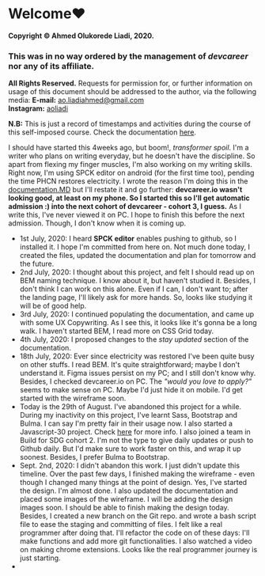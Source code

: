 # Welcome❤

**Copyright © Ahmed Olukorede Liadi, 2020.**

### This was in no way ordered by the management of _devcareer_ nor any of its affiliate.

**All Rights Reserved.**
Requests for permission for, or further information on usage of this document should be addressed to the author, via the following media:
**E-mail:** ao.liadiahmed@gmail.com  
**Instagram:** [aoliadi](https://instagram.com/aoliadi)  

**N.B:** This is just a record of timestamps and activities during the course of this self-imposed course. Check the documentation [here](00_writings/documentation.MD).  

I should have started this 4weeks ago, but boom!, _transformer spoil_. I'm a writer who plans on writing everyday, but he doesn't have the discipline. So apart from flexing my finger muscles, I'm also working on my writing skills. Right now, I'm using SPCK editor on android (for the first time too), pending the time PHCN restores electricity. I wrote the reason I'm doing this in the [documentation.MD](00_writings/documentation.MD) but I'll restate it and go further: **devcareer.io wasn't looking good, at least on my phone. So I started this so I'll get automatic admission :) into the next cohort of devcareer - cohort 3, I guess.** As I write this, I've never viewed it on PC. I hope to finish this before the next admission. Though, I don't know when it is coming up.  


+ 1st July, 2020: I heard **SPCK editor** enables pushing to github, so I installed it. I hope I'm committed from here on. Not much done today, I created the files, updated the documentation and plan for tomorrow and the future.  
+ 2nd July, 2020: I thought about this project, and felt I should read up on BEM naming technique. I know about it, but haven't studied it. Besides, I don't think I can work on this alone. Even if I can, I don't want to; after the landing page, I'll likely ask for more hands. So, looks like studying it will be of good help.  
+ 3rd July, 2020: I continued populating the documentation, and came up with some UX Copywriting. As I see this, it looks like it's gonna be a long walk. I haven't started BEM, I read more on CSS Grid today.  
+ 4th July, 2020: I proposed changes to the *stay updated* section of the documentation.  
+ 18th July, 2020: Ever since electricity was restored I've been quite busy on other stuffs. I read BEM. It's quite straightforward; maybe I don't understand it. Figma issues persist on my PC; and I still don't know why. Besides, I checked devcareer.io on PC. The *"would you love to apply?"* seems to make sense on PC. Maybe I'd just hide it on mobile. I'd get started with the wireframe soon.  
+ Today is the 29th of August. I've abandoned this project for a while. During my inactivity on this project, I've learnt Sass, Bootstrap and Bulma. I can say I'm pretty fair in their usage now. I also started a Javascript-30 project. Check [here](https://www.javascript30.com) for more info. I also joined a team in Build for SDG cohort 2. I'm not the type to give daily updates or push to Github daily. But I'd make sure to work faster on this, and wrap it up soonest. Besides, I prefer Bulma to Bootstrap.  
+ Sept. 2nd, 2020: I didn't abandon this work. I just didn't update this timeline. Over the past few days, I finished making the wireframe - even though I changed many things at the point of design. Yes, I've started the design. I'm almost done. I also updated the documentation and placed some images of the wireframe. I will be adding the design images soon. I should be able to finish making the design today. Besides, I created a new branch on the Git repo. and wrote a bash script file to ease the staging and committing of files. I felt like a real programmer after doing that. I'll refactor the code on of these days: I'll make functions and add more git functionalities. I also watched a video on making chrome extensions. Looks like the real programmer journey is just starting.  
+